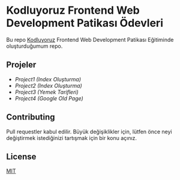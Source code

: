 # Kodluyoruz Frontend Web Development Patikası Ödevleri



Bu repo [Kodluyoruz](https://www.kodluyoruz.org) Frontend Web Development Patikası Eğitiminde oluşturduğumum repo. 


## Projeler

* _Project1 (Index Oluşturma)_
* _Project2 (Index Oluşturma)_
* _Project3 (Yemek Tarifleri)_
* _Project4 (Google Old Page)_



## Contributing
Pull requestler kabul edilir. Büyük değişiklikler için, lütfen önce neyi değiştirmek istediğinizi tartışmak için bir konu açınız.


## License
[MIT](https://choosealicense.com/licenses/mit/)
